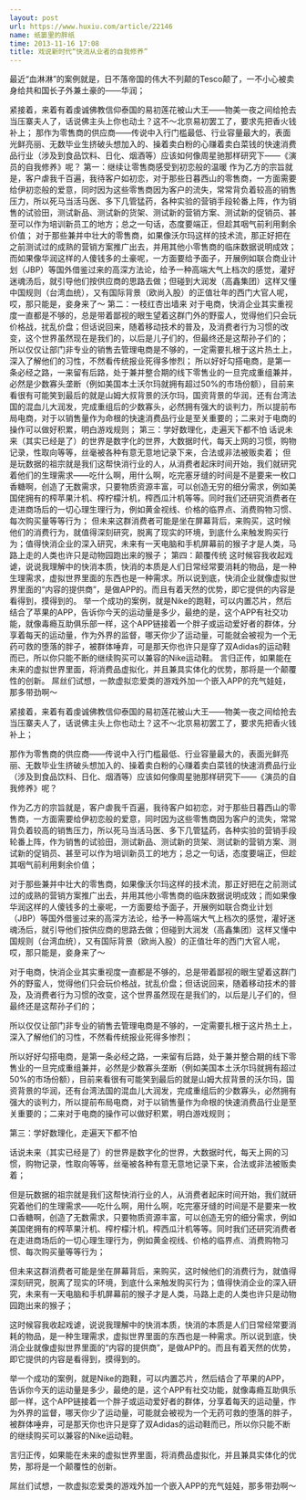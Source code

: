 ```yaml
---
layout: post
url: https://www.huxiu.com/article/22146
name: 纸篓里的胖纸
time: 2013-11-16 17:08
title: 戏说新时代“快消从业者的自我修养”
---
```

最近“血淋淋”的案例就是，日不落帝国的伟大不列颠的Tesco颠了，一不小心被卖身给共和国长子外兼土豪的——华润；

紧接着，来着有着虔诚佛教信仰泰国的易初莲花被山大王——物美一夜之间给抢去当压寨夫人了，话说佛主头上你也动土？这不～北京易初罢工了，要求先把香火钱补上； 那作为零售商的供应商——传说中入行门槛最低、行业容量最大的，表面光鲜亮丽、无数毕业生挤破头想加入的、操着卖白粉的心赚着卖白菜钱的快速消费品行业（涉及到食品饮料、日化、烟酒等）应该如何像周星驰那样研究下——《演员的自我修养》呢？ 第一：继续让零售商感受到初恋般的温暖 作为乙方的宗旨就是，客户虐我千百遍，我待客户如初恋，对于那些日暮西山的零售商，一方面需要给伊初恋般的爱意，同时因为这些零售商因为客户的流失，常常背负着较高的销售压力，所以死马当活马医、多下几管猛药，各种实验的营销手段轮番上阵，作为销售的试验田，测试新品、测试新的货架、测试新的营销方案、测试新的促销员、甚至可以作为培训新员工的地方；总之一句话，态度要端正，但趁其咽气前利用剩余价值； 对于那些兼并中壮大的零售商，如果像沃尔玛这样的技术流，那正好把在之前测试过的成熟的营销方案推广出去，并用其他小零售商的临床数据说明成效；而如果像华润这样的人傻钱多的土豪呢，一方面要给予面子，开展例如联合商业计划（JBP）等国外借鉴过来的高深方法论，给予一种高端大气上档次的感觉，灌好迷魂汤后，就引导他们按供应商的思路去做；但碰到大润发（高鑫集团）这样又懂中国规则（台湾血统），又有国际背景（欧尚入股）的正值壮年的西门大官人呢，哎，那只能是，妾身来了～ 第二：一枝红杏出墙来 对于电商，快消企业其实重视度一直都是不够的，总是带着鄙视的眼生望着这群门外的野蛮人，觉得他们只会玩价格战，扰乱价盘；但话说回来，随着移动技术的普及，及消费者行为习惯的改变，这个世界虽然现在是我们的，以后是儿子们的，但最终还是这帮孙子们的； 所以仅仅让部门非专业的销售去管理电商是不够的，一定需要扎根于这片热土上，深入了解他们的习性，不然看传统报业死得多惨烈； 所以好好勾搭电商，是第一条必经之路，一来留有后路，处于兼并整合期的线下零售业的一旦完成重组兼并，必然是少数寡头垄断（例如美国本土沃尔玛就拥有超过50%的市场份额），目前来看很有可能笑到最后的就是山姆大叔背景的沃尔玛，国资背景的华润，还有台湾法国的混血儿大润发，完成重组后的少数寡头，必然拥有强大的谈判力，所以提前布局电商，对于以销售量作为命根的快速消费品行业是至关重要的；二来对于电商的操作可以做好积累，明白游戏规则； 第三：学好数理化，走遍天下都不怕 话说未来（其实已经是了）的世界是数字化的世界，大数据时代，每天上网的习惯，购物记录，性取向等等，丝毫被各种有意无意地记录下来，合法或非法被贩卖着； 但是玩数据的祖宗就是我们这帮快消行业的人，从消费者起床时间开始，我们就研究着他们的生理需求——吃什么啊，用什么啊，吃完塞牙缝的时间是不是要来一枚口香糖啊，创造了无数需求，只要物质资源丰富，可以创造无穷的细分需求，例如美国佬拥有的榨苹果汁机、榨柠檬汁机，榨西瓜汁机等等。同时我们还研究消费者在走进商场后的一切心理生理行为，例如黄金视线、价格的临界点、消费购物习惯、每次购买量等等行为； 但未来这群消费者可能是坐在屏幕背后，来购买，这时候他们的消费行为，就值得深刻研究，脱离了现实的环境，到底什么来触发购买行为；值得快消企业的深入研究，未来有一天电脑和手机屏幕前的猴子才是人类，马路上走的人类也许只是动物园跑出来的猴子； 第四：颠覆传统 这时候容我收起戏谑，说说我理解中的快消本质，快消的本质是人们日常经常要消耗的物品，是一种生理需求，虚拟世界里面的东西也是一种需求。所以说到底，快消企业就像虚拟世界里面的“内容的提供商”，是做APP的。而且有着天然的优势，即它提供的内容是看得到，摸得到的。 举一个成功的案例，就是Nike的跑鞋，可以内置芯片，然后结合了苹果的APP，告诉你今天的运动量是多少，最绝的是，这个APP有社交功能，就像毒瘾互助俱乐部一样，这个APP链接着一个胖子或运动爱好者的群体，分享着每天的运动量，作为外界的监督，哪天你少了运动量，可能就会被视为一个无药可救的堕落的胖子，被群体唾弃，可是那天你也许只是穿了双Adidas的运动鞋而已，所以你只能不断的继续购买可以兼容的Nike运动鞋。 言归正传，如果能在未来的虚拟世界里面，将消费品虚拟化，并且兼具实体化的优势，那将是一个颠覆性的创新。 屌丝们试想，一款虚拟恋爱类的游戏外加一个嵌入APP的充气娃娃，那多带劲啊～

紧接着，来着有着虔诚佛教信仰泰国的易初莲花被山大王——物美一夜之间给抢去当压寨夫人了，话说佛主头上你也动土？这不～北京易初罢工了，要求先把香火钱补上；

那作为零售商的供应商——传说中入行门槛最低、行业容量最大的，表面光鲜亮丽、无数毕业生挤破头想加入的、操着卖白粉的心赚着卖白菜钱的快速消费品行业（涉及到食品饮料、日化、烟酒等）应该如何像周星驰那样研究下——《演员的自我修养》呢？

作为乙方的宗旨就是，客户虐我千百遍，我待客户如初恋，对于那些日暮西山的零售商，一方面需要给伊初恋般的爱意，同时因为这些零售商因为客户的流失，常常背负着较高的销售压力，所以死马当活马医、多下几管猛药，各种实验的营销手段轮番上阵，作为销售的试验田，测试新品、测试新的货架、测试新的营销方案、测试新的促销员、甚至可以作为培训新员工的地方；总之一句话，态度要端正，但趁其咽气前利用剩余价值；

对于那些兼并中壮大的零售商，如果像沃尔玛这样的技术流，那正好把在之前测试过的成熟的营销方案推广出去，并用其他小零售商的临床数据说明成效；而如果像华润这样的人傻钱多的土豪呢，一方面要给予面子，开展例如联合商业计划（JBP）等国外借鉴过来的高深方法论，给予一种高端大气上档次的感觉，灌好迷魂汤后，就引导他们按供应商的思路去做；但碰到大润发（高鑫集团）这样又懂中国规则（台湾血统），又有国际背景（欧尚入股）的正值壮年的西门大官人呢，哎，那只能是，妾身来了～

对于电商，快消企业其实重视度一直都是不够的，总是带着鄙视的眼生望着这群门外的野蛮人，觉得他们只会玩价格战，扰乱价盘；但话说回来，随着移动技术的普及，及消费者行为习惯的改变，这个世界虽然现在是我们的，以后是儿子们的，但最终还是这帮孙子们的；

所以仅仅让部门非专业的销售去管理电商是不够的，一定需要扎根于这片热土上，深入了解他们的习性，不然看传统报业死得多惨烈；

所以好好勾搭电商，是第一条必经之路，一来留有后路，处于兼并整合期的线下零售业的一旦完成重组兼并，必然是少数寡头垄断（例如美国本土沃尔玛就拥有超过50%的市场份额），目前来看很有可能笑到最后的就是山姆大叔背景的沃尔玛，国资背景的华润，还有台湾法国的混血儿大润发，完成重组后的少数寡头，必然拥有强大的谈判力，所以提前布局电商，对于以销售量作为命根的快速消费品行业是至关重要的；二来对于电商的操作可以做好积累，明白游戏规则；

第三：学好数理化，走遍天下都不怕

话说未来（其实已经是了）的世界是数字化的世界，大数据时代，每天上网的习惯，购物记录，性取向等等，丝毫被各种有意无意地记录下来，合法或非法被贩卖着；

但是玩数据的祖宗就是我们这帮快消行业的人，从消费者起床时间开始，我们就研究着他们的生理需求——吃什么啊，用什么啊，吃完塞牙缝的时间是不是要来一枚口香糖啊，创造了无数需求，只要物质资源丰富，可以创造无穷的细分需求，例如美国佬拥有的榨苹果汁机、榨柠檬汁机，榨西瓜汁机等等。同时我们还研究消费者在走进商场后的一切心理生理行为，例如黄金视线、价格的临界点、消费购物习惯、每次购买量等等行为；

但未来这群消费者可能是坐在屏幕背后，来购买，这时候他们的消费行为，就值得深刻研究，脱离了现实的环境，到底什么来触发购买行为；值得快消企业的深入研究，未来有一天电脑和手机屏幕前的猴子才是人类，马路上走的人类也许只是动物园跑出来的猴子；

这时候容我收起戏谑，说说我理解中的快消本质，快消的本质是人们日常经常要消耗的物品，是一种生理需求，虚拟世界里面的东西也是一种需求。所以说到底，快消企业就像虚拟世界里面的“内容的提供商”，是做APP的。而且有着天然的优势，即它提供的内容是看得到，摸得到的。

举一个成功的案例，就是Nike的跑鞋，可以内置芯片，然后结合了苹果的APP，告诉你今天的运动量是多少，最绝的是，这个APP有社交功能，就像毒瘾互助俱乐部一样，这个APP链接着一个胖子或运动爱好者的群体，分享着每天的运动量，作为外界的监督，哪天你少了运动量，可能就会被视为一个无药可救的堕落的胖子，被群体唾弃，可是那天你也许只是穿了双Adidas的运动鞋而已，所以你只能不断的继续购买可以兼容的Nike运动鞋。

言归正传，如果能在未来的虚拟世界里面，将消费品虚拟化，并且兼具实体化的优势，那将是一个颠覆性的创新。

屌丝们试想，一款虚拟恋爱类的游戏外加一个嵌入APP的充气娃娃，那多带劲啊～

